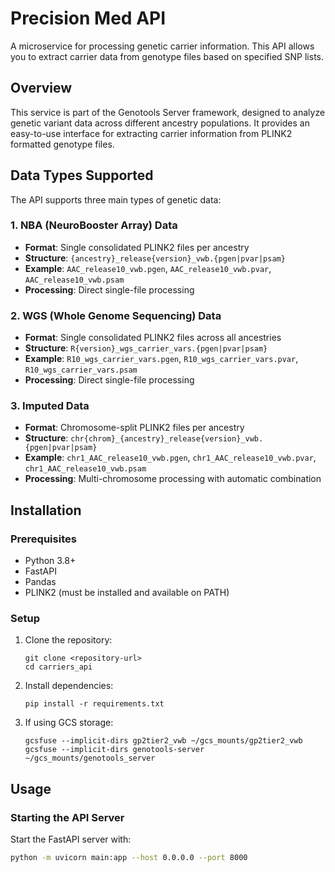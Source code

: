 # Precision Med API

A microservice for processing genetic carrier information. This API allows you to extract carrier data from genotype files based on specified SNP lists.

## Overview

This service is part of the Genotools Server framework, designed to analyze genetic variant data across different ancestry populations. It provides an easy-to-use interface for extracting carrier information from PLINK2 formatted genotype files.

## Data Types Supported

The API supports three main types of genetic data:

### 1. NBA (NeuroBooster Array) Data
- **Format**: Single consolidated PLINK2 files per ancestry
- **Structure**: `{ancestry}_release{version}_vwb.{pgen|pvar|psam}`
- **Example**: `AAC_release10_vwb.pgen`, `AAC_release10_vwb.pvar`, `AAC_release10_vwb.psam`
- **Processing**: Direct single-file processing

### 2. WGS (Whole Genome Sequencing) Data  
- **Format**: Single consolidated PLINK2 files across all ancestries
- **Structure**: `R{version}_wgs_carrier_vars.{pgen|pvar|psam}`
- **Example**: `R10_wgs_carrier_vars.pgen`, `R10_wgs_carrier_vars.pvar`, `R10_wgs_carrier_vars.psam`
- **Processing**: Direct single-file processing

### 3. Imputed Data
- **Format**: Chromosome-split PLINK2 files per ancestry
- **Structure**: `chr{chrom}_{ancestry}_release{version}_vwb.{pgen|pvar|psam}`
- **Example**: `chr1_AAC_release10_vwb.pgen`, `chr1_AAC_release10_vwb.pvar`, `chr1_AAC_release10_vwb.psam`
- **Processing**: Multi-chromosome processing with automatic combination

## Installation

### Prerequisites

- Python 3.8+
- FastAPI
- Pandas
- PLINK2 (must be installed and available on PATH)

### Setup

1. Clone the repository:
   ```
   git clone <repository-url>
   cd carriers_api
   ```

2. Install dependencies:
   ```
   pip install -r requirements.txt
   ```

3. If using GCS storage:
   ```
   gcsfuse --implicit-dirs gp2tier2_vwb ~/gcs_mounts/gp2tier2_vwb
   gcsfuse --implicit-dirs genotools-server ~/gcs_mounts/genotools_server
   ```

## Usage

### Starting the API Server

Start the FastAPI server with:

```bash
python -m uvicorn main:app --host 0.0.0.0 --port 8000
```

